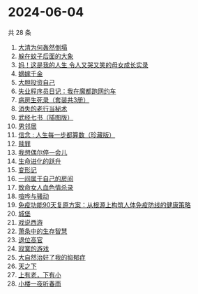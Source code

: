 # 2024-06-04

共 28 条

<!-- BEGIN WEREAD -->
<!-- 最后更新时间 2024-06-04 16:01:38 +0800 -->
1. [大清为何轰然倒塌](https://weread.qq.com/web/bookDetail/45e32a60813ab8dfag0107ed)
1. [躲在蚊子后面的大象](https://weread.qq.com/web/bookDetail/bfc32800813ab883bg0165f3)
1. [妈！这是我的人生 令人又哭又笑的母女成长实录](https://weread.qq.com/web/bookDetail/f6d32160813ab7e49g012e99)
1. [嫡嫁千金](https://weread.qq.com/web/bookDetail/e4b325506e6660fe4bd6750)
1. [大胆投资自己](https://weread.qq.com/web/bookDetail/a6732090813ab7c0dg016294)
1. [失业程序员日记：我在魔都跑网约车](https://weread.qq.com/web/bookDetail/80432950813ab8e38g013445)
1. [病房生死录（套装共3册）](https://weread.qq.com/web/bookDetail/4c632b60813ab8df3g0158f7)
1. [消失的老行当秘术](https://weread.qq.com/web/bookDetail/2a4322e0813ab8ba1g012038)
1. [武经七书（插图版）](https://weread.qq.com/web/bookDetail/831322b072140b598310d3a)
1. [男邻居](https://weread.qq.com/web/bookDetail/750323e0813ab8c4bg013c1e)
1. [信念 : 人生每一步都算数（珍藏版）](https://weread.qq.com/web/bookDetail/9e1326b0813ab8736g0119ec)
1. [赎罪](https://weread.qq.com/web/bookDetail/52b32c30813ab8e37g0173ea)
1. [我想偶尔停一会儿](https://weread.qq.com/web/bookDetail/57432ab0813ab7d21g018fbb)
1. [生命进化的跃升](https://weread.qq.com/web/bookDetail/26d32ff071f956d326d36a5)
1. [变形记](https://weread.qq.com/web/bookDetail/f8832a20720c40caf885237)
1. [一间属于自己的房间](https://weread.qq.com/web/bookDetail/aa0327a0813ab8e07g013eb2)
1. [致命女人血色情杀录](https://weread.qq.com/web/bookDetail/b8e32c70813ab8de0g0161d4)
1. [喧哗与骚动](https://weread.qq.com/web/bookDetail/66f3293072040eaf66fa576)
1. [免疫功能90天复原方案：从根源上构筑人体免疫防线的健康策略](https://weread.qq.com/web/bookDetail/69632030813ab856ag01554c)
1. [城堡](https://weread.qq.com/web/bookDetail/6b732d10718784256b72781)
1. [戏说西游](https://weread.qq.com/web/bookDetail/e5d32a60813ab8bdcg010583)
1. [萧条中的生存智慧](https://weread.qq.com/web/bookDetail/4ff32d0071dd8b024ffa088)
1. [退位高官](https://weread.qq.com/web/bookDetail/d0332440813ab8db0g016de8)
1. [寂寞的游戏](https://weread.qq.com/web/bookDetail/d3a32f707164850cd3a812d)
1. [大自然治好了我的抑郁症](https://weread.qq.com/web/bookDetail/3e232cb0813ab7d65g018ad1)
1. [天之下](https://weread.qq.com/web/bookDetail/4de326a0721770aa4de95f4)
1. [上有老，下有小](https://weread.qq.com/web/bookDetail/67f32aa0813ab8d6bg019ce9)
1. [小楼一夜听春雨](https://weread.qq.com/web/bookDetail/b7232a30813ab8da4g0152a2)
<!-- END WEREAD -->